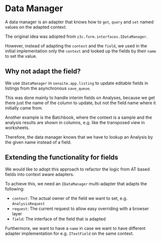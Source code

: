 # Data Manager

A data manager is an adapter that knows how to `get`, `query` and `set` named
values on the adapted context.

The original idea was adopted from `z3c.form.interfaces.IDataManager`.

However, instead of adapting the `context` and the `field`, we used in the
initial implementation only the `context` and looked up the fields by their
`name` to set the value.


## Why not adapt the field?

We use `IDataManager` in `senaite.app.listing` to update editable fields in
listings from the asynchronous `save_queue`.

This was done mainly to handle interim fields on Analyses, because we get there
just the name of the column to update, but not the field name where it initially
came from.

Another example is the Batchbook, where the context is a sample and the analysis
results are shown in columns, e.g. like the transposed view in worksheets.

Therefore, the data manager knows that we have to lookup an Analysis by the
given name instead of a field.


## Extending the functionality for fields

We would like to adopt this approach to refactor the logic from AT based fields into
context aware adapters.

To achieve this, we need an `IDataManager` multi-adapter that adapts the following:

- `context`: The actual owner of the field we want to set, e.g. `AnalysisRequest`
- `request`: The current request to allow easy overriding with a browser layer
- `field`: The interface of the field that is adapted

Furthermore, we want to have a `name` in case we want to have different adapter
implementation for e.g. `ITextField` on the same context.
